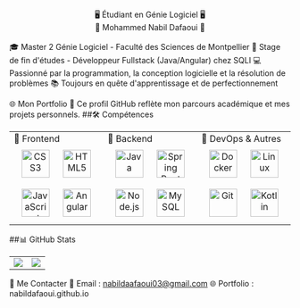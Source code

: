 <div align="center">🖥️ Étudiant en Génie Logiciel 🖥️</div>
<div align="center">👋 Mohammed Nabil Dafaoui 👋</div>
</br>
🎓 Master 2 Génie Logiciel - Faculté des Sciences de Montpellier
💼 Stage de fin d'études - Développeur Fullstack (Java/Angular) chez SQLI
💻 Passionné par la programmation, la conception logicielle et la résolution de problèmes
📚 Toujours en quête d'apprentissage et de perfectionnement

🌐 Mon Portfolio
🚀 Ce profil GitHub reflète mon parcours académique et mes projets personnels.
##🛠️ Compétences
<table><tr><td valign="top" width="33%">
🔹 Frontend
<div align="center"> <a href="https://www.w3schools.com/css/" target="_blank"><img style="margin: 10px" src="https://profilinator.rishav.dev/skills-assets/css3-original-wordmark.svg" alt="CSS3" height="50" /></a> <a href="https://en.wikipedia.org/wiki/HTML5" target="_blank"><img style="margin: 10px" src="https://profilinator.rishav.dev/skills-assets/html5-original-wordmark.svg" alt="HTML5" height="50" /></a> <a href="https://www.javascript.com/" target="_blank"><img style="margin: 10px" src="https://profilinator.rishav.dev/skills-assets/javascript-original.svg" alt="JavaScript" height="50" /></a> <a href="https://angular.io/" target="_blank"><img style="margin: 10px" src="https://profilinator.rishav.dev/skills-assets/angularjs-original.svg" alt="Angular" height="50" /></a> </div> </td><td valign="top" width="33%">
🔹 Backend
<div align="center"> <a href="https://www.java.com/" target="_blank"><img style="margin: 10px" src="https://profilinator.rishav.dev/skills-assets/java-original-wordmark.svg" alt="Java" height="50" /></a> <a href="https://spring.io/projects/spring-boot" target="_blank"><img style="margin: 10px" src="https://profilinator.rishav.dev/skills-assets/springio-icon.svg" alt="Spring Boot" height="50" /></a> <a href="https://nodejs.org/" target="_blank"><img style="margin: 10px" src="https://profilinator.rishav.dev/skills-assets/nodejs-original-wordmark.svg" alt="Node.js" height="50" /></a> <a href="https://www.mysql.com/" target="_blank"><img style="margin: 10px" src="https://profilinator.rishav.dev/skills-assets/mysql-original-wordmark.svg" alt="MySQL" height="50" /></a> </div> </td><td valign="top" width="33%">
🔹 DevOps & Autres
<div align="center"> <a href="https://www.docker.com/" target="_blank"><img style="margin: 10px" src="https://profilinator.rishav.dev/skills-assets/docker-original-wordmark.svg" alt="Docker" height="50" /></a> <a href="https://www.linux.org/" target="_blank"><img style="margin: 10px" src="https://profilinator.rishav.dev/skills-assets/linux-original.svg" alt="Linux" height="50" /></a> <a href="https://git-scm.com/" target="_blank"><img style="margin: 10px" src="https://profilinator.rishav.dev/skills-assets/git-scm-icon.svg" alt="Git" height="50" /></a> <a href="https://kotlinlang.org/" target="_blank"><img style="margin: 10px" src="https://profilinator.rishav.dev/skills-assets/kotlinlang-icon.svg" alt="Kotlin" height="50" /></a> </div> </td></tr></table>
##📊 GitHub Stats
<table> <tr> <td><img src="https://github-readme-stats-git-masterrstaa-rickstaa.vercel.app/api?username=NabilDafaoui&theme=dark&hide_border=true&include_all_commits=true&count_private=true" align="center" /></td> <td><img src="https://github-readme-stats-git-masterrstaa-rickstaa.vercel.app/api/top-langs/?username=NabilDafaoui&theme=dark&hide_border=true&include_all_commits=true&count_private=true&layout=compact&hide=css,html,antlr,lex" align="center" /></td> </tr> </table>


📩 Me Contacter
📧 Email : nabildaafaoui03@gmail.com
🌐 Portfolio : nabildafaoui.github.io
